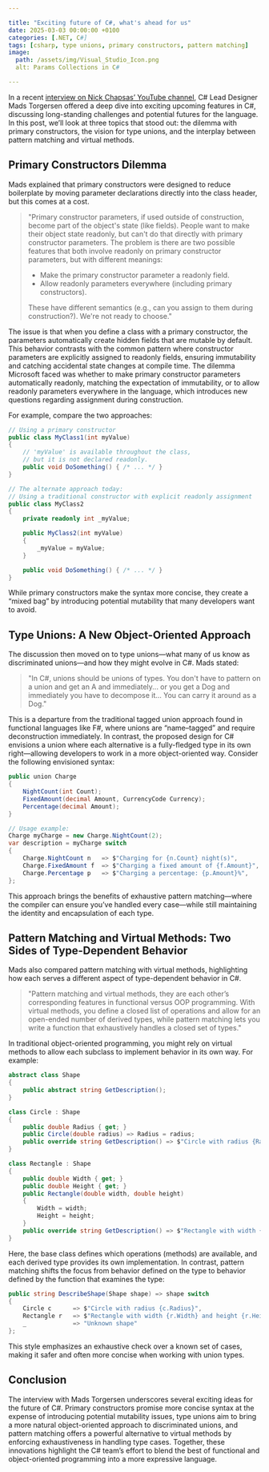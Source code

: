 ```yaml
---

title: "Exciting future of C#, what's ahead for us"  
date: 2025-03-03 00:00:00 +0100  
categories: [.NET, C#]  
tags: [csharp, type unions, primary constructors, pattern matching]  
image:  
  path: /assets/img/Visual_Studio_Icon.png  
  alt: Params Collections in C#  

---
```


In a recent [interview on Nick Chapsas’ YouTube channel](https://www.youtube.com/watch?v=T9UqIkuGnuo), C# Lead Designer Mads Torgersen offered a deep dive into exciting upcoming features in C#, discussing long-standing challenges and potential futures for the language. In this post, we’ll look at three topics that stood out: the dilemma with primary constructors, the vision for type unions, and the interplay between pattern matching and virtual methods.

## Primary Constructors Dilemma

Mads explained that primary constructors were designed to reduce boilerplate by moving parameter declarations directly into the class header, but this comes at a cost.  
> "Primary constructor parameters, if used outside of construction, become part of the object's state (like fields). People want to make their object state readonly, but can't do that directly with primary constructor parameters. The problem is there are two possible features that both involve readonly on primary constructor parameters, but with different meanings:  
>
> - Make the primary constructor parameter a readonly field.  
> - Allow readonly parameters everywhere (including primary constructors).  
>
> These have different semantics (e.g., can you assign to them during construction?). We're not ready to choose."

The issue is that when you define a class with a primary constructor, the parameters automatically create hidden fields that are mutable by default. This behavior contrasts with the common pattern where constructor parameters are explicitly assigned to readonly fields, ensuring immutability and catching accidental state changes at compile time. The dilemma Microsoft faced was whether to make primary constructor parameters automatically readonly, matching the expectation of immutability, or to allow readonly parameters everywhere in the language, which introduces new questions regarding assignment during construction.

For example, compare the two approaches:

```csharp
// Using a primary constructor
public class MyClass1(int myValue)
{
    // 'myValue' is available throughout the class,
    // but it is not declared readonly.
    public void DoSomething() { /* ... */ }
}

// The alternate approach today:
// Using a traditional constructor with explicit readonly assignment
public class MyClass2
{
    private readonly int _myValue;

    public MyClass2(int myValue)
    {
        _myValue = myValue;
    }

    public void DoSomething() { /* ... */ }
}
```

While primary constructors make the syntax more concise, they create a “mixed bag” by introducing potential mutability that many developers want to avoid.

## Type Unions: A New Object-Oriented Approach

The discussion then moved on to type unions—what many of us know as discriminated unions—and how they might evolve in C#. Mads stated:  
> "In C#, unions should be unions of types. You don't have to pattern on a union and get an A and immediately... or you get a Dog and immediately you have to decompose it... You can carry it around as a Dog."

This is a departure from the traditional tagged union approach found in functional languages like F#, where unions are “name–tagged” and require deconstruction immediately. In contrast, the proposed design for C# envisions a union where each alternative is a fully-fledged type in its own right—allowing developers to work in a more object-oriented way. Consider the following envisioned syntax:

```csharp
public union Charge
{
    NightCount(int Count);
    FixedAmount(decimal Amount, CurrencyCode Currency);
    Percentage(decimal Amount);
}

// Usage example:
Charge myCharge = new Charge.NightCount(2);
var description = myCharge switch
{
    Charge.NightCount n   => $"Charging for {n.Count} night(s)",
    Charge.FixedAmount f  => $"Charging a fixed amount of {f.Amount}",
    Charge.Percentage p   => $"Charging a percentage: {p.Amount}%",
};
```

This approach brings the benefits of exhaustive pattern matching—where the compiler can ensure you’ve handled every case—while still maintaining the identity and encapsulation of each type.

## Pattern Matching and Virtual Methods: Two Sides of Type-Dependent Behavior

Mads also compared pattern matching with virtual methods, highlighting how each serves a different aspect of type-dependent behavior in C#.  
> "Pattern matching and virtual methods, they are each other’s corresponding features in functional versus OOP programming. With virtual methods, you define a closed list of operations and allow for an open-ended number of derived types, while pattern matching lets you write a function that exhaustively handles a closed set of types."

In traditional object-oriented programming, you might rely on virtual methods to allow each subclass to implement behavior in its own way. For example:

```csharp
abstract class Shape
{
    public abstract string GetDescription();
}

class Circle : Shape
{
    public double Radius { get; }
    public Circle(double radius) => Radius = radius;
    public override string GetDescription() => $"Circle with radius {Radius}";
}

class Rectangle : Shape
{
    public double Width { get; }
    public double Height { get; }
    public Rectangle(double width, double height)
    {
        Width = width;
        Height = height;
    }
    public override string GetDescription() => $"Rectangle with width {Width} and height {Height}";
}
```

Here, the base class defines which operations (methods) are available, and each derived type provides its own implementation. In contrast, pattern matching shifts the focus from behavior defined on the type to behavior defined by the function that examines the type:

```csharp
public string DescribeShape(Shape shape) => shape switch
{
    Circle c      => $"Circle with radius {c.Radius}",
    Rectangle r   => $"Rectangle with width {r.Width} and height {r.Height}",
    _             => "Unknown shape"
};
```

This style emphasizes an exhaustive check over a known set of cases, making it safer and often more concise when working with union types.

## Conclusion

The interview with Mads Torgersen underscores several exciting ideas for the future of C#. Primary constructors promise more concise syntax at the expense of introducing potential mutability issues, type unions aim to bring a more natural object-oriented approach to discriminated unions, and pattern matching offers a powerful alternative to virtual methods by enforcing exhaustiveness in handling type cases. Together, these innovations highlight the C# team’s effort to blend the best of functional and object-oriented programming into a more expressive language.
